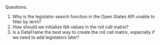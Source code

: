 Questions:

1. Why is the legislator search function in the Open States API unable to filter by term?
2. How should we initialize NA values in the roll call matrix?
3. Is a DataFrame the best way to create the roll call matrix, especially if we need to add legislators later?